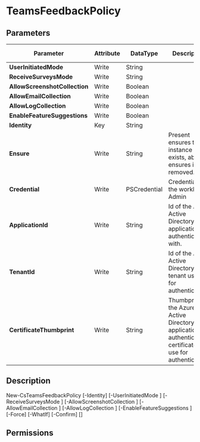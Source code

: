 ﻿# TeamsFeedbackPolicy

## Parameters

| Parameter | Attribute | DataType | Description | Allowed Values |
| --- | --- | --- | --- | --- |
| **UserInitiatedMode** | Write | String | | |
| **ReceiveSurveysMode** | Write | String | | |
| **AllowScreenshotCollection** | Write | Boolean | | |
| **AllowEmailCollection** | Write | Boolean | | |
| **AllowLogCollection** | Write | Boolean | | |
| **EnableFeatureSuggestions** | Write | Boolean | | |
| **Identity** | Key | String | | |
| **Ensure** | Write | String | Present ensures the instance exists, absent ensures it is removed. | `Present`, `Absent` |
| **Credential** | Write | PSCredential | Credentials of the workload's Admin | |
| **ApplicationId** | Write | String | Id of the Azure Active Directory application to authenticate with. | |
| **TenantId** | Write | String | Id of the Azure Active Directory tenant used for authentication. | |
| **CertificateThumbprint** | Write | String | Thumbprint of the Azure Active Directory application's authentication certificate to use for authentication. | |


## Description


New-CsTeamsFeedbackPolicy [-Identity] <string> [-UserInitiatedMode <string>] [-ReceiveSurveysMode <string>] [-AllowScreenshotCollection <bool>] [-AllowEmailCollection <bool>] [-AllowLogCollection <bool>] [-EnableFeatureSuggestions <bool>] [-Force] [-WhatIf] [-Confirm] [<CommonParameters>]


## Permissions


